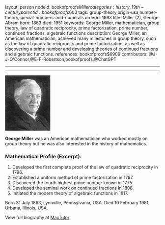 layout: person
nodeid: bookofproofs$Miller
categories: history,19th-century
parentid: bookofproofs$603
tags: group-theory,origin-usa,number-theory,special-numbers-and-numerals
orderid: 1863
title: Miller (2), George Abram
born: 1863
died: 1951
keywords: George Miller, mathematician, group theory, law of quadratic reciprocity, prime factorization, prime number, continued fractions, algebraic functions
description: George Miller, an American mathematician, achieved many milestones in group theory, such as the law of quadratic reciprocity and prime factorization, as well as discovering a prime number and developing theories of continued fractions and algebraic functions.
references: bookofproofs$6909
contributors: @J-J-O'Connor,@E-F-Robertson,bookofproofs,@ChatGPT

---



---

![Miller.jpg](https://github.com/bookofproofs/bookofproofs.github.io/blob/main/_sources/_assets/images/portraits/Miller.jpg?raw=true)

**George Miller** was an American mathematician who worked mostly on group theory but he was also interested in the history of mathematics.

### Mathematical Profile (Excerpt):
1. Developed the first complete proof of the law of quadratic reciprocity in 1796.
2. Established a uniform method of prime factorization in 1797.
3. Discovered the fourth highest prime number known in 1775. 
4. Developed the seminal work on continued fractions in 1808.
5. Initiated the modern theory of algebraic functions in 1817.

Born 31 July 1863, Lynnville, Pennsylvania, USA. Died 10 February 1951, Urbana, Illinois, USA.

View full biography at [MacTutor](https://mathshistory.st-andrews.ac.uk/Biographies/Miller/)
